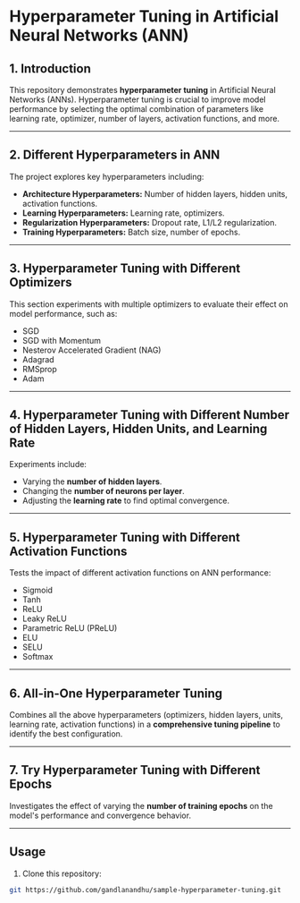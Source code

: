 # Hyperparameter Tuning in Artificial Neural Networks (ANN)

## 1. Introduction
This repository demonstrates **hyperparameter tuning** in Artificial Neural Networks (ANNs). Hyperparameter tuning is crucial to improve model performance by selecting the optimal combination of parameters like learning rate, optimizer, number of layers, activation functions, and more.

---

## 2. Different Hyperparameters in ANN
The project explores key hyperparameters including:
- **Architecture Hyperparameters:** Number of hidden layers, hidden units, activation functions.  
- **Learning Hyperparameters:** Learning rate, optimizers.  
- **Regularization Hyperparameters:** Dropout rate, L1/L2 regularization.  
- **Training Hyperparameters:** Batch size, number of epochs.  

---

## 3. Hyperparameter Tuning with Different Optimizers
This section experiments with multiple optimizers to evaluate their effect on model performance, such as:
- SGD  
- SGD with Momentum  
- Nesterov Accelerated Gradient (NAG)  
- Adagrad  
- RMSprop  
- Adam  

---

## 4. Hyperparameter Tuning with Different Number of Hidden Layers, Hidden Units, and Learning Rate
Experiments include:
- Varying the **number of hidden layers**.  
- Changing the **number of neurons per layer**.  
- Adjusting the **learning rate** to find optimal convergence.  

---

## 5. Hyperparameter Tuning with Different Activation Functions
Tests the impact of different activation functions on ANN performance:
- Sigmoid  
- Tanh  
- ReLU  
- Leaky ReLU  
- Parametric ReLU (PReLU)  
- ELU  
- SELU  
- Softmax  

---

## 6. All-in-One Hyperparameter Tuning
Combines all the above hyperparameters (optimizers, hidden layers, units, learning rate, activation functions) in a **comprehensive tuning pipeline** to identify the best configuration.  

---

## 7. Try Hyperparameter Tuning with Different Epochs
Investigates the effect of varying the **number of training epochs** on the model's performance and convergence behavior.

---

## Usage
1. Clone this repository:  
```bash
git https://github.com/gandlanandhu/sample-hyperparameter-tuning.git

